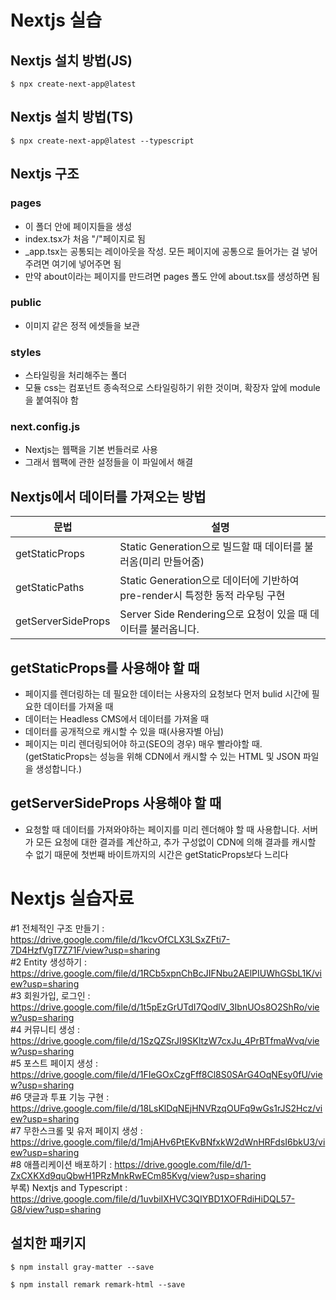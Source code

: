 # Nextjs 실습
## Nextjs 설치 방법(JS)
```
$ npx create-next-app@latest
```
## Nextjs 설치 방법(TS)
```
$ npx create-next-app@latest --typescript
```

## Nextjs 구조
### pages 
- 이 폴더 안에 페이지들을 생성
- index.tsx가 처음 "/"페이지로 됨
- _app.tsx는 공통되는 레이아웃을 작성. 모든 페이지에 공통으로 들어가는 걸 넣어주려면 여기에 넣어주면 됨
- 만약 about이라는 페이지를 만드려면 pages 폴도 안에 about.tsx를 생성하면 됨
### public
- 이미지 같은 정적 에셋들을 보관
### styles
- 스타일링을 처리해주는 폴더
- 모듈 css는 컴포넌트 종속적으로 스타일링하기 위한 것이며, 확장자 앞에 module을 붙여줘야 함
### next.config.js
- Nextjs는 웹팩을 기본 번들러로 사용
- 그래서 웹팩에 관한 설정들을 이 파일에서 해결

## Nextjs에서 데이터를 가져오는 방법
문법 | 설명
--|--  
getStaticProps | Static Generation으로 빌드할 때 데이터를 불러옴(미리 만들어줌)
getStaticPaths | Static Generation으로 데이터에 기반하여 pre-render시 특정한 동적 라우팅 구현
getServerSideProps | Server Side Rendering으로 요청이 있을 때 데이터를 불러옵니다.

## getStaticProps를 사용해야 할 때
- 페이지를 렌더링하는 데 필요한 데이터는 사용자의 요청보다 먼저 bulid 시간에 필요한 데이터를 가져올 때
- 데이터는 Headless CMS에서 데이터를 가져올 때
- 데이터를 공개적으로 캐시할 수 있을 때(사용자별 아님)
- 페이지는 미리 렌더링되어야 하고(SEO의 경우) 매우 빨라야할 때. (getStaticProps는 성능을 위해 CDN에서 캐시할 수 있는 HTML 및 JSON 파일을 생성합니다.)
## getServerSideProps 사용해야 할 때
- 요청할 때 데이터를 가져와야하는 페이지를 미리 렌더해야 할 때 사용합니다. 서버가 모든 요청에 대한 결과를 계산하고, 추가 구성없이 CDN에 의해 결과를 캐시할 수 없기 때문에 첫번째 바이트까지의 시간은 getStaticProps보다 느리다

# Nextjs 실습자료
#1 전체적인 구조 만들기 : https://drive.google.com/file/d/1kcvOfCLX3LSxZFti7-7D4HzfVgT7Z71F/view?usp=sharing  
#2 Entity 생성하기 : https://drive.google.com/file/d/1RCb5xpnChBcJIFNbu2AElPIUWhGSbL1K/view?usp=sharing  
#3 회원가입, 로그인 : https://drive.google.com/file/d/1t5pEzGrUTdI7QodlV_3IbnUOs8O2ShRo/view?usp=sharing  
#4 커뮤니티 생성 : https://drive.google.com/file/d/1SzQZSrJI9SKltzW7cxJu_4PrBTfmaWvq/view?usp=sharing  
#5 포스트 페이지 생성 : https://drive.google.com/file/d/1FIeGOxCzgFff8Cl8S0SArG4OqNEsy0fU/view?usp=sharing  
#6 댓글과 투표 기능 구현 : https://drive.google.com/file/d/18LsKlDqNEjHNVRzqOUFq9wGs1rJS2Hcz/view?usp=sharing  
#7 무한스크롤 및 유저 페이지 생성 : https://drive.google.com/file/d/1mjAHv6PtEKvBNfxkW2dWnHRFdsI6bkU3/view?usp=sharing  
#8 애플리케이션 배포하기 : https://drive.google.com/file/d/1-ZxCXKXd9quQbwH1PRzMnkRwECm85Kvg/view?usp=sharing  
부록) Nextjs and Typescript : https://drive.google.com/file/d/1uvbiIXHVC3QIYBD1XOFRdiHiDQL57-G8/view?usp=sharing  

## 설치한 패키지
```
$ npm install gray-matter --save
```
```
$ npm install remark remark-html --save
```